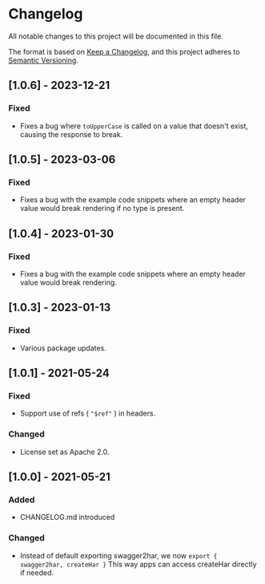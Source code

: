 # Changelog

All notable changes to this project will be documented in this file.

The format is based on [Keep a Changelog](https://keepachangelog.com/en/1.0.0/),
and this project adheres to [Semantic Versioning](https://semver.org/spec/v2.0.0.html).

## [1.0.6] - 2023-12-21

### Fixed

- Fixes a bug where `toUpperCase` is called on a value that doesn't exist, causing the response to break.

## [1.0.5] - 2023-03-06

### Fixed

- Fixes a bug with the example code snippets where an empty header value would break rendering if no type is present.

## [1.0.4] - 2023-01-30

### Fixed

- Fixes a bug with the example code snippets where an empty header value would break rendering.

## [1.0.3] - 2023-01-13

### Fixed

- Various package updates.

## [1.0.1] - 2021-05-24

### Fixed

- Support use of refs ( `"$ref"` ) in headers.

### Changed

- License set as Apache 2.0.

## [1.0.0] - 2021-05-21

### Added

- CHANGELOG.md introduced

### Changed

- Instead of default exporting swagger2har, we now `export { swagger2har, createHar }` This way apps can access createHar directly if needed.
